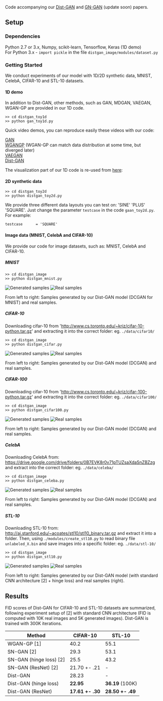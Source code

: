 Code accompanying our [Dist-GAN](https://arxiv.org/abs/1803.08887) and [GN-GAN](https://arxiv.org/abs/1811.01333) (update soon) papers.

## Setup

### Dependencies
Python 2.7 or 3.x, Numpy, scikit-learn, Tensorflow, Keras (1D demo) <br>
For Python 3.x - `import pickle` in the file `distgan_image/modules/dataset.py`

### Getting Started
We conduct experiments of our model with 1D/2D synthetic data, MNIST, CelebA, CIFAR-10 and STL-10 datasets.

#### 1D demo
In addition to Dist-GAN, other methods, such as GAN, MDGAN, VAEGAN, WGAN-GP are provided in our 1D code.

```
>> cd distgan_toy1d
>> python gan_toy1d.py
```

Quick video demos, you can reproduce easily these videos with our code:

[GAN](https://www.youtube.com/watch?v=eisFNXbGaNI) <br>
[WGANGP](https://www.youtube.com/watch?v=5MDBwdfD5rY) (WGAN-GP can match data distribution at some time, but diverged later) <br>
[VAEGAN](https://www.youtube.com/watch?v=587z8VBcvvQ) <br>
[Dist-GAN](https://www.youtube.com/watch?v=IjbdMNo4m_8) <br>

The visualization part of our 1D code is re-used from [here](https://github.com/kremerj/gan):

#### 2D synthetic data
```
>> cd distgan_toy2d
>> python distgan_toy2d.py
```

We provide three different data layouts you can test on: 'SINE' 'PLUS' 'SQUARE'. Just change the parameter `testcase` in the code `gaan_toy2d.py`. For example:
```
testcase      = 'SQUARE'
```

#### Image data (MNIST, CelebA and CIFAR-10)

We provide our code for image datasets, such as: MNIST, CelebA and CIFAR-10.

##### MNIST

```
>> cd distgan_image
>> python distgan_mnist.py
```

![Generated samples](./distgan_image/images/mnist_100000_fake.jpg)
![Real samples](./distgan_image/images/mnist_100000_real.jpg)

From left to right: Samples generated by our Dist-GAN model (DCGAN for MNIST) and real samples.

##### CIFAR-10
Downloading cifar-10 from 'http://www.cs.toronto.edu/~kriz/cifar-10-python.tar.gz' and extracting it into the correct folder: eg. `./data/cifar10/`

```
>> cd distgan_image
>> python distgan_cifar.py
```

![Generated samples](./distgan_image/images/cifar_100000_fake.jpg)
![Real samples](./distgan_image/images/cifar_100000_real.jpg)

From left to right: Samples generated by our Dist-GAN model (DCGAN) and real samples.

##### CIFAR-100
Downloading cifar-10 from 'http://www.cs.toronto.edu/~kriz/cifar-100-python.tar.gz' and extracting it into the correct folder: eg. `./data/cifar100/`

```
>> cd distgan_image
>> python distgan_cifar100.py
```

![Generated samples](./distgan_image/images/cifar_100000_fake.jpg)
![Real samples](./distgan_image/images/cifar_100000_real.jpg)

From left to right: Samples generated by our Dist-GAN model (DCGAN) and real samples.

##### CelebA
Downloading CelebA from: https://drive.google.com/drive/folders/0B7EVK8r0v71pTUZsaXdaSnZBZzg and extract into the correct folder: eg. `./data/celeba/`

```
>> cd distgan_image
>> python distgan_celeba.py
```

![Generated samples](./distgan_image/images/celeba_25100_fake.jpg)
![Real samples](./distgan_image/images/celeba_100000_real.jpg)

From left to right: Samples generated by our Dist-GAN model (DCGAN) and real samples.

##### STL-10
Downloading STL-10 from: http://ai.stanford.edu/~acoates/stl10/stl10_binary.tar.gz and extract it into a folder. Then, using `./modules/create_stl10.py` to read binary file `unlabeled_X.bin` and save images into a specific folder: eg. `./data/stl-10/`

```
>> cd distgan_image
>> python distgan_stl10.py
```

![Generated samples](./distgan_image/images/stl_97000_fake.jpg)
![Real samples](./distgan_image/images/stl_97000_real.jpg)

From left to right: Samples generated by our Dist-GAN model (with standard CNN architecture [2] + hinge loss) and real samples (right).

## Results

FID scores of Dist-GAN for CIFAR-10 and STL-10 datasets are summarized, following experiment setup of [2] with standard CNN architecture (FID is computed with 10K real images and 5K generated images). Dist-GAN is trained with 300K iterations.

| Method                  | CIFAR-10      | STL-10|
| -------------           | ------------- | ----- |
| WGAN-GP [1]             | 40.2          | 55.1  |
| SN-GAN  [2]             | 29.3          | 53.1  |
| SN-GAN (hinge loss) [2] | 25.5          | 43.2  |
| SN-GAN (ResNet) [2]     | 21.70 +- .21| -     |
| Dist-GAN                | 28.23         | -     |
| Dist-GAN (hinge loss)   | **22.95**     | **36.19** (100K) |
| Dist-GAN (ResNet)       | **17.61 +- .30**| **28.50 +- .49** |

